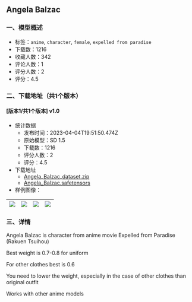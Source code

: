 ## Angela Balzac
### 一、模型概述

- 标签：`anime`, `character`, `female`, `expelled from paradise`
- 下载数：1216
- 收藏人数：342
- 评论人数：1
- 评分人数：2
- 评分：4.5

### 二、下载地址（共1个版本）

#### [版本1/共1个版本] v1.0

- 统计数据
  - 发布时间：2023-04-04T19:51:50.474Z
  - 原始模型：SD 1.5
  - 下载数：1216
  - 评分人数：2
  - 评分：4.5
- 下载地址
  - [Angela_Balzac_dataset.zip](https://civitai.com/api/download/models/36318?type=Training%20Data)
  - [Angela_Balzac.safetensors](https://civitai.com/api/download/models/36318)
- 样例图像：

| <img src="https://image.civitai.com/xG1nkqKTMzGDvpLrqFT7WA/78ec8e28-46c2-41d0-c8fe-6f949bbe0700/width=450/424880.jpeg" /> | <img src="https://image.civitai.com/xG1nkqKTMzGDvpLrqFT7WA/797b211d-552d-4db9-0df1-1a7a8dd65400/width=450/424873.jpeg" /> | <img src="https://image.civitai.com/xG1nkqKTMzGDvpLrqFT7WA/26664ef4-dad4-412d-080d-7f79afb93700/width=450/424867.jpeg" /> | <img src="https://image.civitai.com/xG1nkqKTMzGDvpLrqFT7WA/a8bfc19e-6196-4794-dc60-92d553f5d300/width=450/424877.jpeg" /> |
| ---- | ---- | ---- | ---- |


### 三、详情
<p>Angela Balzac is character from anime movie Expelled from Paradise (Rakuen Tsuihou)</p><p>Best weight is 0.7-0.8 for uniform</p><p>For other clothes best is 0.6</p><p>You need to lower the weight, especially in the case of other clothes than original outfit</p><p>Works with other anime models</p>